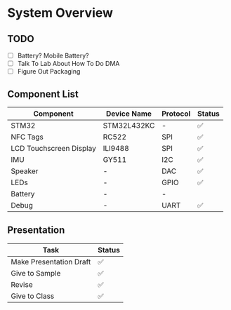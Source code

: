 # System Overview

## TODO

- [ ] Battery? Mobile Battery?
- [ ] Talk To Lab About How To Do DMA
- [ ] Figure Out Packaging

## Component List

| Component               | Device Name | Protocol | Status |
|-------------------------|-------------|----------|--------|
| STM32                   | STM32L432KC | -        | ✅      |
| NFC Tags                | RC522       | SPI      | ✅      |
| LCD Touchscreen Display | ILI9488     | SPI      | ✅      |
| IMU                     | GY511       | I2C      | ✅      |
| Speaker                 | -           | DAC      | ✅      |
| LEDs                    | -           | GPIO     | ✅      |
| Battery                 | -           | -        |        |
| Debug                   | -           | UART     | ✅      |

## Presentation

| Task                    | Status |
|-------------------------|--------|
| Make Presentation Draft | ✅      |
| Give to Sample          | ✅      |
| Revise                  | ✅      |
| Give to Class           | ✅      |

